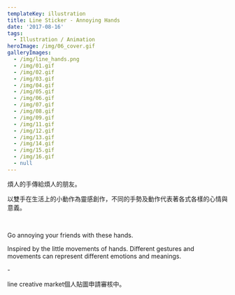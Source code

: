 ```yaml
---
templateKey: illustration
title: Line Sticker - Annoying Hands
date: '2017-08-16'
tags:
  - Illustration / Animation
heroImage: /img/06_cover.gif
galleryImages:
  - /img/line_hands.png
  - /img/01.gif
  - /img/02.gif
  - /img/03.gif
  - /img/04.gif
  - /img/05.gif
  - /img/06.gif
  - /img/07.gif
  - /img/08.gif
  - /img/09.gif
  - /img/11.gif
  - /img/12.gif
  - /img/13.gif
  - /img/14.gif
  - /img/15.gif
  - /img/16.gif
  - null
---
```

煩人的手傳給煩人的朋友。

以雙手在生活上的小動作為靈感創作，不同的手勢及動作代表著各式各樣的心情與意義。

<br/>

Go annoying your friends with these hands.

Inspired by the little movements of hands. Different gestures and movements can represent different emotions and meanings.

\-

line creative market個人貼圖申請審核中。

